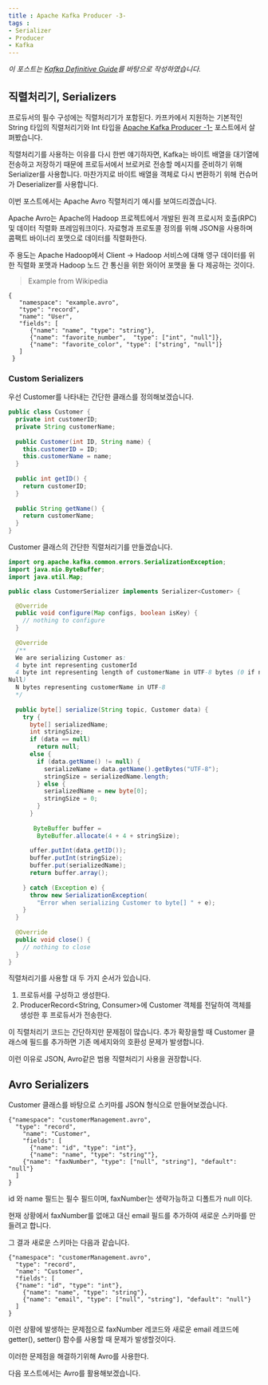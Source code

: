 ```yaml
---
title : Apache Kafka Producer -3-
tags :
- Serializer
- Producer
- Kafka
---
```


*이 포스트는 [Kafka Definitive Guide](https://github.com/Avkash/mldl/blob/master/pages/docs/books/confluent-kafka-definitive-guide-complete.pdf)를 바탕으로 작성하였습니다.*

## 직렬처리기, Serializers

프로듀서의 필수 구성에는 직렬처리기가 포함된다. 카프카에서 지원하는 기본적인 String 타입의 직렬처리기와 Int 타입을 [Apache Kafka Producer -1-](/kafka-producer1) 포스트에서 살펴봤습니다.

직렬처리기를 사용하는 이유를 다시 한번 얘기하자면, Kafka는 바이트 배열을 대기열에 전송하고 저장하기 때문에 프로듀서에서 브로커로 전송할 메시지를 준비하기 위해 Serializer를 사용합니다. 마찬가지로 바이트 배열을 객체로 다시 변환하기 위해 컨슈머가 Deserializer를 사용합니다.

이번 포스트에서는 Apache Avro 직렬처리기 예시를 보여드리겠습니다. 

Apache Avro는 Apache의 Hadoop 프로젝트에서 개발된 원격 프로시저 호출(RPC) 및 데이터 직렬화 프레임워크이다. 자료형과 프로토콜 정의를 위해 JSON을 사용하며 콤팩트 바이너리 포맷으로 데이터를 직렬화한다. 

주 용도는 Apache Hadoop에서 Client -> Hadoop 서비스에 대해 영구 데이터를 위한 직렬화 포맷과 Hadoop 노드 간 통신을 위한 와이어 포맷을 둘 다 제공하는 것이다.

> Example from Wikipedia

```
{
   "namespace": "example.avro",
   "type": "record",
   "name": "User",
   "fields": [
      {"name": "name", "type": "string"},
      {"name": "favorite_number",  "type": ["int", "null"]},
      {"name": "favorite_color", "type": ["string", "null"]}
   ]
 }
```

### Custom Serializers

우선 Customer를 나타내는 간단한 클래스를 정의해보겠습니다.

```java
public class Customer {
  private int customerID;
  private String customerName;
  
  public Customer(int ID, String name) {
    this.customerID = ID;
    this.customerName = name;
  }
  
  public int getID() {
    return customerID;
  }
  
  public String getName() {
    return customerName;
  }
}
```

Customer 클래스의 간단한 직렬처리기를 만들겠습니다.

```java
import org.apache.kafka.common.errors.SerializationException;
import java.nio.ByteBuffer;
import java.util.Map;

public class CustomerSerializer implements Serializer<Customer> {

  @Override
  public void configure(Map configs, boolean isKey) {
    // nothing to configure
  }
  
  @Override
  /**
  We are serializing Customer as:
  4 byte int representing customerId
  4 byte int representing length of customerName in UTF-8 bytes (0 if name is
Null)
  N bytes representing customerName in UTF-8
  */
  
  public byte[] serialize(String topic, Customer data) {
    try {
      byte[] serializedName;
      int stringSize;
      if (data == null)
        return null;
      else {
        if (data.getName() != null) {
          serializeName = data.getName().getBytes("UTF-8");
          stringSize = serializedName.length;
        } else {
          serializedName = new byte[0];
          stringSize = 0;
        }
      }
      
       ByteBuffer buffer = 
        ByteBuffer.allocate(4 + 4 + stringSize);
        
      uffer.putInt(data.getID());
      buffer.putInt(stringSize);
      buffer.put(serializedName);
      return buffer.array();
      
    } catch (Exception e) {
      throw new SerializationException(
        "Error when serializing Customer to byte[] " + e);
    }
  }
  
  @Override
  public void close() {
    // nothing to close
  }
}
```

직렬처리기를 사용할 대 두 가지 순서가 있습니다.

1. 프로듀서를 구성하고 생성한다.
2. ProducerRecord<String, Consumer>에 Customer 객체를 전달하여 객체를 생성한 후 프로듀서가 전송한다.

이 직렬처리기 코드는 간단하지만 문제점이 많습니다. 추가 확장을할 때 Customer 클래스에 필드를 추가하면 기존 메세지와의 호환성 문제가 발생합니다.

이런 이유로 JSON, Avro같은 범용 직렬처리기 사용을 권장합니다.

## Avro Serializers

Customer 클래스를 바탕으로 스키마를 JSON 형식으로 만들어보겠습니다.

```
{"namespace": "customerManagement.avro",
  "type": "record",
    "name": "Customer",
    "fields": [
      {"name": "id", "type": "int"},
      {"name": "name", "type": "string""},
    {"name": "faxNumber", "type": ["null", "string"], "default": "null"}
  ]
}
```

id 와 name 필드는 필수 필드이며,  faxNumber는 생략가능하고 디폴트가 null 이다.

현재 상황에서 faxNumber를 없애고 대신 email 필드를 추가하여 새로운 스키마를 만들려고 합니다.

그 결과 새로운 스키마는 다음과 같습니다.

```
{"namespace": "customerManagement.avro",
  "type": "record",
  "name": "Customer",
  "fields": [
  {"name": "id", "type": "int"},
    {"name": "name", "type": "string"},
    {"name": "email", "type": ["null", "string"], "default": "null"}
  ]
}
```

이런 상황에 발생하는 문제점으로 faxNumber 레코드와 새로운 email 레코드에 getter(), setter()  함수를 사용할 때 문제가 발생할것이다.

이러한 문제점을 해결하기위해 Avro를 사용한다.

다음 포스트에서는 Avro를 활용해보겠습니다.